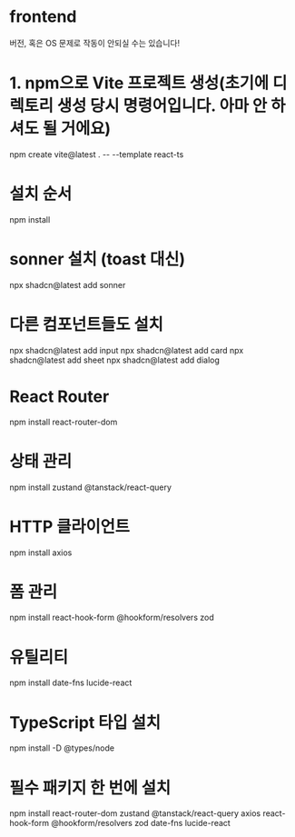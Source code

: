 # frontend

버전, 혹은 OS 문제로 작동이 안되실 수는 있습니다!

# 1. npm으로 Vite 프로젝트 생성(초기에 디렉토리 생성 당시 명령어입니다. 아마 안 하셔도 될 거에요)
npm create vite@latest . -- --template react-ts

# 설치 순서

npm install
# sonner 설치 (toast 대신)
npx shadcn@latest add sonner

# 다른 컴포넌트들도 설치
npx shadcn@latest add input
npx shadcn@latest add card
npx shadcn@latest add sheet
npx shadcn@latest add dialog

# React Router
npm install react-router-dom

# 상태 관리  
npm install zustand @tanstack/react-query

# HTTP 클라이언트
npm install axios

# 폼 관리
npm install react-hook-form @hookform/resolvers zod

# 유틸리티
npm install date-fns lucide-react

# TypeScript 타입 설치
npm install -D @types/node

# 필수 패키지 한 번에 설치
npm install react-router-dom zustand @tanstack/react-query axios react-hook-form @hookform/resolvers zod date-fns lucide-react